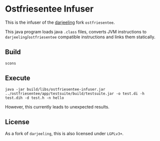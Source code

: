 # Ostfriesentee Infuser

This is the infuser of the [darjeeling](http://darjeeling.sourceforge.net)
fork `ostfriesentee`.

This java program loads java `.class` files, converts JVM instructions
to `darjeeling`/`ostfriesentee` compatible instructions and links
them statically.

## Build

~~~{.sh}
scons
~~~

## Execute

~~~{.sh}
java -jar build/libs/ostfriesentee-infuser.jar ../ostfriesentee/app/testsuite/build/testsuite.jar -o test.di -h test.dih -d test.h -n hello
~~~

However, this currently leads to unexpected results.

## License

As a fork of `darjeeling`, this is also licensed under `LGPLv3+`.
